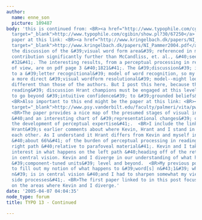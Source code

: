 ```yaml
---
author:
  name: enne_son
  picture: 109487
body: 'this is continued from: <BR><a href="http://www.typophile.com/cgibin/show.pl?30/67250"
  target="_blank">http://www.typophile.com/cgibin/show.pl?30/67250</a> <BR> <BR>The
  paper at this link: <BR><a href="http://www.kringelbach.dk/papers/NI_Pammer2004.pdf"
  target="_blank">http://www.kringelbach.dk/papers/NI_Pammer2004.pdf</a> <BR>takes
  the discussion of the &#39;visual word form area&#39; referenced in my _Typo#13_
  contribution significantly further than McCandliss, et. al., &#40;see my footnote
  #32&#41;. The interesting results, from a perceptual processing in reading point
  of view, are on pdf page 3 &#40;1821&#41;. The &#39;discussion&#39; is framed according
  to a &#39;letter recognitional&#39; model of word recognition, so my conclusions--favouring
  a more direct &#39;visual wordform resolutional&#39; model--might look somewhat
  different than those of the authors. But I post this here, because the &#39;understanding
  reading&#39; discussion Hrant champions must be engaged at this level if we want
  to go beyond &#39;intuitive confidence&#39; to &#39;grounded beliefs&#39;. <BR>
  <BR>Also important to this end might be the paper at this link: <BR><a href="http://www.psy.vanderbilt.edu/faculty/palmeri/vita/pwg04-tics.pdf"
  target="_blank">http://www.psy.vanderbilt.edu/faculty/palmeri/vita/pwg04-tics.pdf</a>
  <BR>The paper provides a nice map of the presumed stages of visual information processing
  &#40;and an interesting chart of &#39;representational changes&#39; occurring with
  the development of perceptual expertise&#41;.  <BR>I include the link because of
  Hrant&#39;s earlier comments about where Kevin, Hrant and I stand in relation to
  each other. As I understand it Hrant differs from Kevin and myself in placing much
  &#40;about 66%&#41; of the burden of perceptual processing in reading on the far
  right path &#40;relative to parafoveal material&#41;. Kevin and I take a greater
  interest in what happens on the left path &#40;heading off of the retinal image&#41;
  in central vision. Kevin and I diverge in our understanding of what happens at the
  &#39;component-tuned units&#39; level and beyond.  <BR>My previous post was an attempt
  to fill out my notion of what happens to &#39;word[s] n&#43;1&#39; when &#39;word
  n&#39; is in central vision &#40;and I had to sharpen somewhat my view of the left-hand
  side processes&#41;. <BR>The first paper linked to in this post focuses closely
  on the areas where Kevin and I diverge.'
date: '2005-04-07 04:04:35'
node_type: forum
title: TYPO 13 - Continued

---
```

